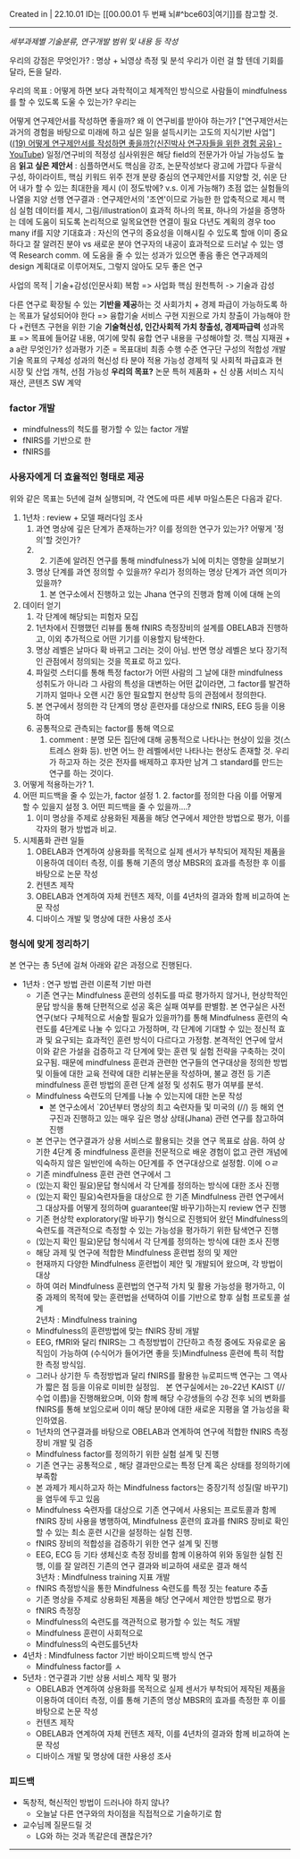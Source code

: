 Created in | 22.10.01
ID는 [[00.00.01 두 번째 뇌#^bce603|여기]]를 참고할 것.

---

*세부과제별 기술분류, 연구개발 범위 및 내용 등 작성*

우리의 강점은 무엇인가? : 명상 + 뇌영상 측정 및 분석
우리가 이런 걸 할 텐데 기회를 달라, 돈을 달라.

우리의 목표 :
어떻게 하면 보다 과학적이고 체계적인 방식으로 사람들이 mindfulness를 할 수 있도록 도울 수 있는가?
   우리는 

어떻게 연구제안서를 작성하면 좋을까?
   왜 이 연구비를 받아야 하는가?
   ["연구제안서는 과거의 경험을 바탕으로 미래에 하고 싶은 일을 설득시키는 고도의 지식기반 사업"]([(19) 어떻게 연구제안서를 작성하면 좋을까?(신진박사 연구자들을 위한 경험 공유) - YouTube](https://www.youtube.com/watch?v=82Z1HY8gQOA))
   일정/연구비의 적정성
   심사위원은 해당 field의 전문가가 아닐 가능성도 높음
   **읽고 싶은 제안서** : 심플하면서도 핵심을 강조, 논문작성보다 광고에 가깝다
      두괄식 구성, 하이라이트, 핵심 키워드 위주 전개
      분량 중심의 연구제안서를 지양할 것, 쉬운 단어
   내가 할 수 있는 최대한을 제시 (이 정도밖에? v.s. 이게 가능해?)
   초점 없는 실험들의 나열을 지양
   선행 연구결과 : 연구제안서의 '조연'이므로 가능한 한 압축적으로 제시
      핵심 실험 데이터를 제시, 그림/illustration이 효과적
   하나의 목표, 하나의 가설을 증명하는 데에 도움이 되도록 논리적으로 일목요연한 연결이 필요
   다년도 계획의 경우 too many if를 지양
   기대효과 : 자신의 연구의 중요성을 이해시킬 수 있도록 할애
      이미 중요하다고 잘 알려진 분야 vs 새로운 분야
      연구자의 내공이 효과적으로 드러날 수 있는 영역
      Research comm. 에 도움을 줄 수 있는 성과가 있으면 좋음
   좋은 연구과제의 design
      계획대로 이루어져도, 그렇지 않아도 모두 좋은 연구
   


사업의 목적 | 기술+감성(인문사회) 복함 => 사업화 핵심 원천특허
   -> 기술과 감성

다른 연구로 확장될 수 있는 **기반을 제공**하는 것
사회가치 + 경제 파급이 가능하도록 하는 목표가 달성되어야 한다
   => 융합기술 서비스 구현 지원으로 가치 창출이 가능해야 한다
   +컨텐츠 구현을 위한 기술
**기술혁신성, 인간사회적 가치 창출성, 경제파급력**
성과목표 => 목표에 들어갈 내용, 여기에 맞춰 융합 연구 내용을 구성해야할 것.
   핵심 지재권 + a
   a란 무엇인가?
   성과평가 기준 =
      목표대비 최종 수행 수준
      연구단 구성의 적합성
      개발 기술 목표의  구체성
      성과의 혁신성
      타 분야 적용 가능성
      경제적 및 사회적 파급효과
         현 시장 및 산업 개척, 선점 가능성
   **우리의 목표?**
      논문
      특허
      제품화 + 신 상품 서비스
      지식재산, 콘텐츠 SW 계약

### factor 개발
- mindfulness의 척도를 평가할 수 있는 factor 개발
- fNIRS를 기반으로 한 
- fNIRS를 

### 사용자에게 더 효율적인 형태로 제공

위와 같은 목표는 5년에 걸쳐 실행되며, 각 연도에 따른 세부 마일스톤은 다음과 같다.
1. 1년차 : review + 모델 패러다임 조사
   1. 과연 명상에 깊은 단계가 존재하는가? 이를 정의한 연구가 있는가? 어떻게 '정의'할 것인가?
   2. 2. 기존에 알려진 연구를 통해 mindfulness가 뇌에 미치는 영향을 살펴보기
   3. 명상 단계를 과연 정의할 수 있을까? 우리가 정의하는 명상 단계가 과연 의미가 있을까?
      1. 본 연구소에서 진행하고 있는 Jhana 연구의 진행과 함께 이에 대해 논의
2. 데이터 얻기
   1. 각 단계에 해당되는 피험자 모집
   2. 1년차에서 진행했던 리뷰를 통해 fNIRS 측정장비의 설계를 OBELAB과 진행하고, 이외 추가적으로 어떤 기기를 이용할지 탐색한다.
   3. 명상 레벨은 날마다 확 바뀌고 그러는 것이 아님. 반면 명상 레벨은 보다 장기적인 관점에서 정의되는 것을 목표로 하고 있다.  
   4. 파일럿 스터디를 통해 특정 factor가 어떤 사람의 그 날에 대한 mindfulness 성취도가 아니라 그 사람의 특성을 대변하는 어떤 값이라면, 그 factor를 발견하기까지 얼마나 오랜 시간 동안 필요할지 현상학 등의 관점에서 정의한다.
   5. 본 연구에서 정의한 각 단계의 명상 훈련자를 대상으로  fNIRS, EEG 등을 이용하여
   6. 공통적으로 관측되는 factor를 통해 역으로 
      1. comment : 분명 모든 집단에 대해 공통적으로 나타나는 현상이 있을 것(스트레스 완화 등). 반면 어느 한 레벨에서만 나타나는 현상도 존재할 것. 우리가 하고자 하는 것은 전자를 배제하고 후자만 남겨 그 standard를 만드는 연구를 하는 것이다.
3. 어떻게 적용하는가?
   1. 
4. 어떤 피드백을 줄 수 있는가, factor 설정
   1. 
   2. factor를 정의한 다음 이를 어떻게 할 수 있을지 설정
   3. 어떤 피드백을 줄 수 있을까....?
      1.  이미 명상을 주제로 상용화된 제품을 해당 연구에서 제안한 방법으로 평가, 이를 각자의 평가 방법과 비교. 
5. 시제품화 관련 일들
   1. OBELAB과 연계하여 상용화를 목적으로 실제 센서가 부착되어 제작된 제품을 이용하여 데이터 측정, 이를 통해 기존의 명상 MBSR의 효과를 측정한 후 이를 바탕으로 논문 작성
   2. 컨텐츠 제작
   3. OBELAB과 연계하여 자체 컨텐츠 제작, 이를 4년차의 결과와 함께 비교하여 논문 작성
   4. 디바이스 개발 및 명상에 대한 사용성 조사

### 형식에 맞게 정리하기
본 연구는 총 5년에 걸쳐 아래와 같은 과정으로 진행된다.
- 1년차 : 연구 방법 관련 이론적 기반 마련
   - 기존 연구는 Mindfulness 훈련의 성취도를 따로 평가하지 않거나, 현상학적인 문답 방식을 통해 단편적으로 성공 혹은 실패 여부를 판별함.
     본 연구실은 사전 연구(보다 구체적으로 서술할 필요가 있을까?)를 통해 Mindfulness 훈련의 숙련도를 4단계로 나눌 수 있다고 가정하며, 각 단계에 기대할 수 있는 정신적 효과 및 요구되는 효과적인 훈련 방식이 다르다고 가정함.
     본격적인 연구에 앞서 이와 같은 가설을 검증하고 각 단계에 맞는 훈련 및 실험 전략을 구축하는 것이 요구됨. 때문에 mindfulness 훈련과 관련한 연구들의 연구대상을 정의한 방법 및 이들에 대한 교육 전략에 대한 리뷰논문을 작성하며, 불교 경전 등 기존 mindfulness 훈련 방법의 훈련 단계 설정 및 성취도 평가 여부를 분석.
   - Mindfulness 숙련도의 단계를 나눌 수 있는지에 대한 논문 작성
      - 본 연구소에서 `20년부터 명상의 최고 숙련자들 및 미국의 (//) 등 해외 연구진과 진행하고 있는 매우 깊은 명상 상태(Jhana) 관련 연구를 참고하여 진행
   - 본 연구는 연구결과가 상용 서비스로 활용되는 것을 연구 목표로 삼음. 하여 상기한 4단계 중 mindfulness 훈련을 전문적으로 배운 경험이 없고 관련 개념에 익숙하지 않은 일반인에 속하는 0단계를 주 연구대상으로 설정함. 이에 ㅇㄹ
   - 기존 mindfulness 훈련 관련 연구에서 그 
   - (있는지 확인 필요)문답 형식에서 각 단계를 정의하는 방식에 대한 조사 진행
   - (있는지 확인 필요)숙련자들을 대상으로 한 기존 Mindfulness 관련 연구에서 그 대상자를 어떻게 정의하며 guarantee(말 바꾸기)하는지 review 연구 진행  
   - 기존 현상학 exploratory(말 바꾸기) 형식으로 진행되어 왔던 Mindfulness의 숙련도를 객관적으로 측정할 수 있는 가능성을 평가하기 위한 탐색연구 진행  
   - (있는지 확인 필요)문답 형식에서 각 단계를 정의하는 방식에 대한 조사 진행    
   - 해당 과제 및 연구에 적합한 Mindfulness 훈련법 정의 및 제안
   - 현재까지 다양한 Mindfulness 훈련법이 제안 및 개발되어 왔으며, 각 방법이 대상   
   - 하여 여러 Mindfulness 훈련법의 연구적 가치 및 활용 가능성을 평가하고, 이중 과제의 목적에 맞는 훈련법을 선택하여 이를 기반으로 향후 실험 프로토콜 설계  
2년차 : Mindfulness training 
   - Mindfulness의 훈련방법에 맞는 fNIRS 장비 개발  
   - EEG, fMRI와 달리 fNIRS는 그 측정방법이 간단하고 측정 중에도 자유로운 움직임이 가능하여 (수식어가 들어가면 좋을 듯)Mindfulness 훈련에 특히 적합한 측정 방식임.  
   - 그러나 상기한 두 측정방법과 달리 fNIRS를 활용한 뉴로피드백 연구는 그 역사가 짧은 점 등을 이유로 미비한 실정임. 
     본 연구실에서는 `20~`22년 KAIST (//수업 이름)을 진행해왔으며, 이와 함께 해당 수강생들의 수강 전후 뇌의 변화를 fNIRS를 통해 보임으로써 이미 해당 분야에 대한 새로운 지평을 열 가능성을 확인하였음.  
   - 1년차의 연구결과를 바탕으로 OBELAB과 연계하여 연구에 적합한 fNIRS 측정장비 개발 및 검증  
   - Mindfulness factor를 정의하기 위한 실험 설계 및 진행  
   - 기존 연구는 공통적으로 , 해당 결과만으로는 특정 단계 혹은 상태를 정의하기에 부족함  
   - 본 과제가 제시하고자 하는 Mindfulness factors는 중장기적 성질(말 바꾸기)을 염두에 두고 있음  
   - Mindfulness 숙련자를 대상으로 기존 연구에서 사용되는 프로토콜과 함께 fNIRS 장비 사용을 병행하여, Mindfulness 훈련의 효과를 fNIRS 장비로 확인할 수 있는 최소 훈련 시간을 설정하는 실험 진행.  
   - fNIRS 장비의 적합성을 검증하기 위한 연구 설계 및 진행  
   - EEG, ECG 등 기타 생체신호 측정 장비를 함께 이용하여 위와 동일한 실험 진행, 이를 잘 알려진 기존의 연구 결과와 비교하여 새로운 결과 해석  
3년차 : Mindfulness training 지표 개발
   - fNIRS 측정방식을 통한 Mindfulness 숙련도를 특정 짓는 feature 추출
   - 기존 명상을 주제로 상용화된 제품을 해당 연구에서 제안한 방법으로 평가  
   - fNIRS 측정장  
   - Mindfulness의 숙련도를 객관적으로 평가할 수 있는 척도 개발  
   - Mindfulness 훈련이 사회적으로  
   - Mindfulness의 숙련도를5년차  
- 4년차 : Mindfulness factor 기반 바이오피드백 방식 연구
   - Mindfulness factor를 ㅅ
- 5년차 : 연구결과 기반 상용 서비스 제작 및 평가
   - OBELAB과 연계하여 상용화를 목적으로 실제 센서가 부착되어 제작된 제품을 이용하여 데이터 측정, 이를 통해 기존의 명상 MBSR의 효과를 측정한 후 이를 바탕으로 논문 작성
   - 컨텐츠 제작
   - OBELAB과 연계하여 자체 컨텐츠 제작, 이를 4년차의 결과와 함께 비교하여 논문 작성
   - 디바이스 개발 및 명상에 대한 사용성 조사


### 피드백
- 독창적, 혁신적인 방법이 드러나야 하지 않나?
   - 오늘날 다른 연구와의 차이점을 직접적으로 기술하기로 함
- 교수님께 질문드릴 것
   - LG와 하는 것과 똑같은데 괜찮은가?


---